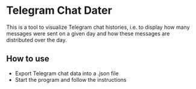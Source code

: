 # Telegram Chat Dater

This is a tool to visualize Telegram chat histories, i.e. to display how many messages were sent on a given day and how these messages are distributed over the day.

## How to use
* Export Telegram chat data into a .json file
* Start the program and follow the instructions
